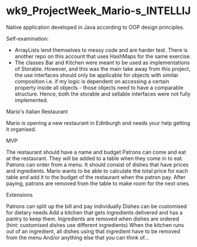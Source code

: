 # wk9_ProjectWeek_Mario-s_INTELLIJ
Native application developed in Java according to OOP design principles.

Self-examination:

- ArrayLists lend themselves to messy code and are harder test. There is another repo on this account that uses HashMaps for the same exercise.
- The classes Bar and Kitchen were meant to be used as implementations of Storable. However, and this was the main take away from this project, the use interfaces should only be applicable for objects with similar composition i.e. if my logic is dependent on accessing a certain property inside all objects - those objects need to have a comparable structure. Hence, both the storable and sellable interfaces were not fully implemented.

Mario's Italian Restaurant

Mario is opening a new restaurant in Edinburgh and needs your help getting it organised.

MVP

The restaurant should have a name and budget
Patrons can come and eat at the restaurant. They will be added to a table when they come in to eat.
Patrons can order from a menu. It should consist of dishes that have prices and ingredients.
Mario wants to be able to calculate the total price for each table and add it to the budget of the restaurant when the patron pay.
After paying, patrons are removed from the table to make room for the next ones.

Extensions

Patrons can split up the bill and pay individually
Dishes can be customised for dietary needs
Add a kitchen that gets ingredients delivered and has a pantry to keep them.
Ingredients are removed when dishes are ordered (hint: customised dishes use different ingredients)
When the kitchen runs out of an ingredient, all dishes using that ingredient have to be removed from the menu
And/or anything else that you can think of...
